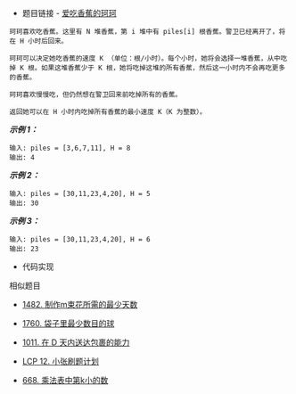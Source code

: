 - 题目链接 - [爱吃香蕉的珂珂](https://leetcode-cn.com/problems/koko-eating-bananas/)

```
珂珂喜欢吃香蕉。这里有 N 堆香蕉，第 i 堆中有 piles[i] 根香蕉。警卫已经离开了，将在 H 小时后回来。

珂珂可以决定她吃香蕉的速度 K （单位：根/小时）。每个小时，她将会选择一堆香蕉，从中吃掉 K 根。如果这堆香蕉少于 K 根，她将吃掉这堆的所有香蕉，然后这一小时内不会再吃更多的香蕉。  

珂珂喜欢慢慢吃，但仍然想在警卫回来前吃掉所有的香蕉。

返回她可以在 H 小时内吃掉所有香蕉的最小速度 K（K 为整数）。
```

***示例 1：***

```
输入: piles = [3,6,7,11], H = 8
输出: 4
```

***示例 2：***

```
输入: piles = [30,11,23,4,20], H = 5
输出: 30
```

***示例 3：***

```
输入: piles = [30,11,23,4,20], H = 6
输出: 23
```

- 代码实现



相似题目

- [1482. 制作m束花所需的最少天数](https://leetcode-cn.com/problems/minimum-number-of-days-to-make-m-bouquets/)
- [1760. 袋子里最少数目的球](https://leetcode-cn.com/problems/minimum-limit-of-balls-in-a-bag/)
- [1011. 在 D 天内送达包裹的能力](https://leetcode-cn.com/problems/capacity-to-ship-packages-within-d-days/)
- [LCP 12. 小张刷题计划](https://leetcode-cn.com/problems/xiao-zhang-shua-ti-ji-hua/)

- [668. 乘法表中第k小的数](https://leetcode-cn.com/problems/kth-smallest-number-in-multiplication-table/)